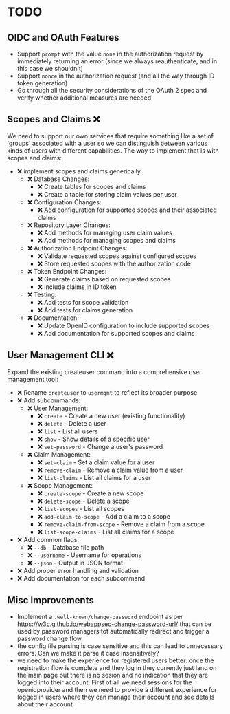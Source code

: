 # TODO

## OIDC and OAuth Features

* Support `prompt` with the value `none` in the authorization request by immediately returning an error (since we always reauthenticate, and in this case we shouldn't)
* Support `nonce` in the authorization request (and all the way through ID token generation)
* Go through all the security considerations of the OAuth 2 spec and verify whether additional measures are needed

## Scopes and Claims ❌

We need to support our own services that require something like a set of 'groups' associated with a user so we can distinguish between various kinds of users with different capabilities. The way to implement that is with scopes and claims:

* ❌ implement scopes and claims generically
  * ❌ Database Changes:
    * ❌ Create tables for scopes and claims
    * ❌ Create a table for storing claim values per user
  * ❌ Configuration Changes:
    * ❌ Add configuration for supported scopes and their associated claims
  * ❌ Repository Layer Changes:
    * ❌ Add methods for managing user claim values
    * ❌ Add methods for managing scopes and claims
  * ❌ Authorization Endpoint Changes:
    * ❌ Validate requested scopes against configured scopes
    * ❌ Store requested scopes with the authorization code
  * ❌ Token Endpoint Changes:
    * ❌ Generate claims based on requested scopes
    * ❌ Include claims in ID token
  * ❌ Testing:
    * ❌ Add tests for scope validation
    * ❌ Add tests for claims generation
  * ❌ Documentation:
    * ❌ Update OpenID configuration to include supported scopes
    * ❌ Add documentation for supported scopes and claims

## User Management CLI ❌

Expand the existing createuser command into a comprehensive user management tool:

* ❌ Rename `createuser` to `usermgmt` to reflect its broader purpose
* ❌ Add subcommands:
  * ❌ User Management:
    * ❌ `create` - Create a new user (existing functionality)
    * ❌ `delete` - Delete a user
    * ❌ `list` - List all users
    * ❌ `show` - Show details of a specific user
    * ❌ `set-password` - Change a user's password
  * ❌ Claim Management:
    * ❌ `set-claim` - Set a claim value for a user
    * ❌ `remove-claim` - Remove a claim value from a user
    * ❌ `list-claims` - List all claims for a user
  * ❌ Scope Management:
    * ❌ `create-scope` - Create a new scope
    * ❌ `delete-scope` - Delete a scope
    * ❌ `list-scopes` - List all scopes
    * ❌ `add-claim-to-scope` - Add a claim to a scope
    * ❌ `remove-claim-from-scope` - Remove a claim from a scope
    * ❌ `list-scope-claims` - List all claims for a scope
* ❌ Add common flags:
  * ❌ `--db` - Database file path
  * ❌ `--username` - Username for operations
  * ❌ `--json` - Output in JSON format
* ❌ Add proper error handling and validation
* ❌ Add documentation for each subcommand

## Misc Improvements

* Implement a `.well-known/change-password` endpoint as per <https://w3c.github.io/webappsec-change-password-url/> that can be used by password managers tot automatically redirect and trigger a password change flow.
* the config file parsing is case sensitive and this can lead to unnecessary errors. Can we make it parse it case insensitively?
* we need to make the experience for registered users better: once the registration flow is complete and they log in they currently just land on the main page but there is no sesion and no indication that they are logged into their account. First of all we need sessions for the openidprovider and then we need to provide a different experience for logged in users where they can manage their account and see details about their account
